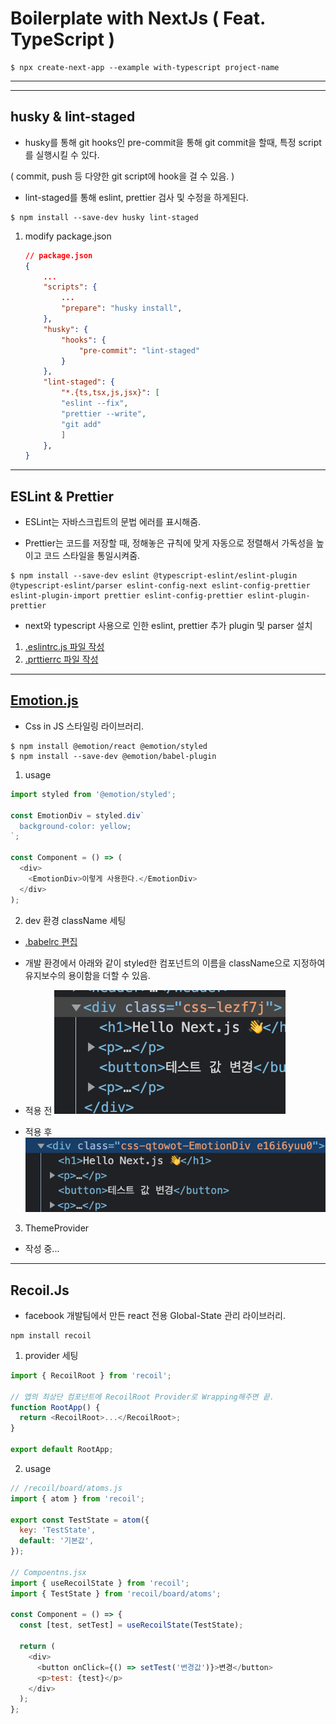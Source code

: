 # Boilerplate with NextJs ( Feat. TypeScript )

```shell
$ npx create-next-app --example with-typescript project-name
```

---

---

## husky & lint-staged

- husky를 통해 git hooks인 pre-commit을 통해 git commit을 할때, 특정 script를 실행시킬 수 있다.

( commit, push 등 다양한 git script에 hook을 걸 수 있음. )

- lint-staged를 통해 eslint, prettier 검사 및 수정을 하게된다.

```shell
$ npm install --save-dev husky lint-staged
```

1. modify package.json
   ```json
   // package.json
   {
       ...
       "scripts": {
           ...
           "prepare": "husky install",
       },
       "husky": {
           "hooks": {
               "pre-commit": "lint-staged"
           }
       },
       "lint-staged": {
           "*.{ts,tsx,js,jsx}": [
           "eslint --fix",
           "prettier --write",
           "git add"
           ]
       },
   }
   ```

---

## ESLint & Prettier

- ESLint는 자바스크립트의 문법 에러를 표시해줌.

- Prettier는 코드를 저장할 때, 정해놓은 규칙에 맞게 자동으로 정렬해서 가독성을 높이고 코드 스타일을 통일시켜줌.

```shell
$ npm install --save-dev eslint @typescript-eslint/eslint-plugin @typescript-eslint/parser eslint-config-next eslint-config-prettier eslint-plugin-import prettier eslint-config-prettier eslint-plugin-prettier
```

- next와 typescript 사용으로 인한 eslint, prettier 추가 plugin 및 parser 설치

1. [.eslintrc.js 파일 작성](/.eslintrc.js)
2. [.prttierrc 파일 작성](/.prttierrc)

---

## [Emotion.js](https://emotion.sh/docs/introduction)

- Css in JS 스타일링 라이브러리.

```shell
$ npm install @emotion/react @emotion/styled
$ npm install --save-dev @emotion/babel-plugin
```

1. usage

```js
import styled from '@emotion/styled';

const EmotionDiv = styled.div`
  background-color: yellow;
`;

const Component = () => (
  <div>
    <EmotionDiv>이렇게 사용한다.</EmotionDiv>
  </div>
);
```

2. dev 환경 className 세팅

- [.babelrc 편집](/.babelrc)
- 개발 환경에서 아래와 같이 styled한 컴포넌트의 이름을 className으로 지정하여 유지보수의 용이함을 더할 수 있음.

- 적용 전
  ![적용 전](/emotion_usage_02.png)

- 적용 후
  ![적용 후](/emotion_usage_01.png)

3. ThemeProvider

- 작성 중...

---

## Recoil.Js

- facebook 개발팀에서 만든 react 전용 Global-State 관리 라이브러리.

```shell
npm install recoil
```

1. provider 세팅

```js
import { RecoilRoot } from 'recoil';

// 앱의 최상단 컴포넌트에 RecoilRoot Provider로 Wrapping해주면 끝.
function RootApp() {
  return <RecoilRoot>...</RecoilRoot>;
}

export default RootApp;
```

2. usage

```js
// /recoil/board/atoms.js
import { atom } from 'recoil';

export const TestState = atom({
  key: 'TestState',
  default: '기본값',
});

// Compoentns.jsx
import { useRecoilState } from 'recoil';
import { TestState } from 'recoil/board/atoms';

const Component = () => {
  const [test, setTest] = useRecoilState(TestState);

  return (
    <div>
      <button onClick={() => setTest('변경값')}>변경</button>
      <p>test: {test}</p>
    </div>
  );
};
```
